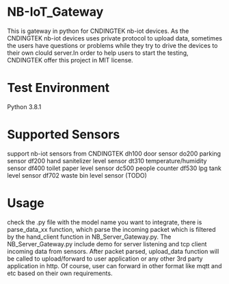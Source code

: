 # NB-IoT_Gateway
This is gateway in python for CNDINGTEK nb-iot devices. 
As the CNDINGTEK nb-iot devices uses private protocol to upload data, sometimes the users have questions or problems while they try to drive the devices to their own clould server.In order to help users to start the testing, CNDINGTEK offer this project in MIT license. 
# Test Environment
Python 3.8.1
# Supported Sensors
support nb-iot sensors from CNDINGTEK
dh100 door sensor
do200 parking sensor
df200 hand sanitelizer level sensor
dt310 temperature/humidity sensor
df400 toilet paper level sensor
dc500 people counter
df530 lpg tank level sensor
df702 waste bin level sensor (TODO)
# Usage
check the .py file with the model name you want to integrate, there is parse_data_xx function, which parse the incoming packet which is filtered by the hand_client function in NB_Server_Gateway.py.
The NB_Server_Gateway.py include demo for server listening and tcp client incoming data from sensors. After packet parsed, upload_data function will be called to upload/forward to user application or any other 3rd party application in http. Of course, user can forward in other format like mqtt and etc based on their own requirements.


